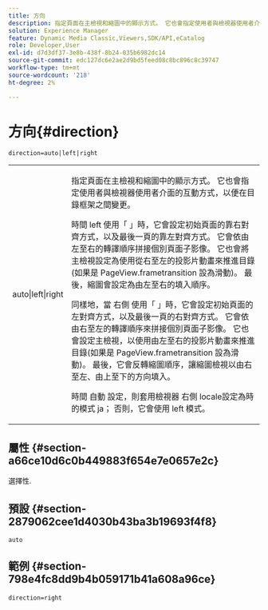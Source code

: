 ```yaml
---
title: 方向
description: 指定頁面在主檢視和縮圖中的顯示方式。 它也會指定使用者與檢視器使用者介面的互動方式，以便在目錄框架之間變更。
solution: Experience Manager
feature: Dynamic Media Classic,Viewers,SDK/API,eCatalog
role: Developer,User
exl-id: d7d3df37-3e8b-438f-8b24-035b6982dc14
source-git-commit: edc127dc6e2ae2d9bd5feed08c8bc896c8c39747
workflow-type: tm+mt
source-wordcount: '218'
ht-degree: 2%

---
```


# 方向{#direction}

`direction=auto|left|right`

<table id="table_1D425B7685D448459CD3FE8D683C813C"> 
 <tbody> 
  <tr> 
   <td colname="col1"> <p> <span class="codeph"> auto|left|right </span> </p> </td> 
   <td colname="col2"> <p>指定頁面在主檢視和縮圖中的顯示方式。 它也會指定使用者與檢視器使用者介面的互動方式，以便在目錄框架之間變更。 </p> <p>時間 <span class="codeph"> left </span> 使用「 」時，它會設定初始頁面的靠右對齊方式，以及最後一頁的靠左對齊方式。 它會依由左至右的轉譯順序拼接個別頁面子影像。 它也會將主檢視設定為使用從右至左的投影片動畫來推進目錄(如果是 <span class="codeph"> PageView.frametransition </span> 設為滑動)。 最後，縮圖會設定為由左至右的填入順序。 </p> <p>同樣地，當 <span class="codeph"> 右側 </span> 使用「 」時，它會設定初始頁面的左對齊方式，以及最後一頁的右對齊方式。 它會依由右至左的轉譯順序來拼接個別頁面子影像。 它也會設定主檢視，以使用由左至右的投影片動畫來推進目錄(如果是 <span class="codeph"> PageView.frametransition </span> 設為滑動)。 最後，它會反轉縮圖順序，讓縮圖檢視以由右至左、由上至下的方向填入。 </p> <p>時間 <span class="codeph"> 自動 </span> 設定，則套用檢視器 <span class="codeph"> 右側 </span> locale設定為時的模式 <span class="codeph"> ja； </span>否則，它會使用 <span class="codeph"> left </span> 模式。 </p> </td> 
  </tr> 
 </tbody> 
</table>

## 屬性 {#section-a66ce10d6c0b449883f654e7e0657e2c}

選擇性.

## 預設 {#section-2879062cee1d4030b43ba3b19693f4f8}

`auto`

## 範例 {#section-798e4fc8dd9b4b059171b41a608a96ce}

`direction=right`
